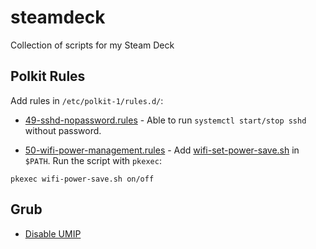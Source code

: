 # steamdeck
Collection of scripts for my Steam Deck

## Polkit Rules

Add rules in `/etc/polkit-1/rules.d/`:

- [49-sshd-nopassword.rules](https://github.com/kavishgr/steamdeck/blob/main/polkit-rules/49-sshd-nopassword.rules) - Able to run `systemctl start/stop sshd` without password. 

- [50-wifi-power-management.rules](https://github.com/kavishgr/steamdeck/blob/main/polkit-rules/50-wifi-power-management.rules) - Add [wifi-set-power-save.sh](https://github.com/kavishgr/steamdeck/blob/main/scripts/wifi-set-power-save.sh) in `$PATH`. Run the script with `pkexec`:

```
pkexec wifi-power-save.sh on/off
```


## Grub

- [Disable UMIP](https://github.com/kavishgr/steamdeck/blob/main/grub-modifier-disable-umip.sh)